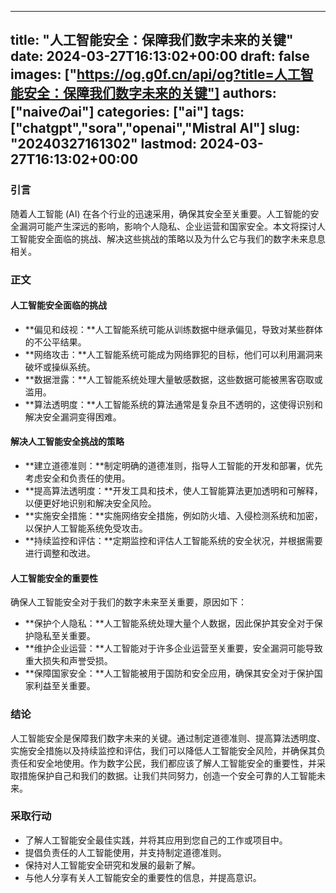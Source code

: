 
---
title: "人工智能安全：保障我们数字未来的关键"
date: 2024-03-27T16:13:02+00:00
draft: false
images: ["https://og.g0f.cn/api/og?title=人工智能安全：保障我们数字未来的关键"]
authors: ["naiveのai"]
categories: ["ai"]
tags: ["chatgpt","sora","openai","Mistral AI"]
slug: "20240327161302"
lastmod: 2024-03-27T16:13:02+00:00
---
### 引言

随着人工智能 (AI) 在各个行业的迅速采用，确保其安全至关重要。人工智能的安全漏洞可能产生深远的影响，影响个人隐私、企业运营和国家安全。本文将探讨人工智能安全面临的挑战、解决这些挑战的策略以及为什么它与我们的数字未来息息相关。

### 正文

#### 人工智能安全面临的挑战

* **偏见和歧视：**人工智能系统可能从训练数据中继承偏见，导致对某些群体的不公平结果。
* **网络攻击：**人工智能系统可能成为网络罪犯的目标，他们可以利用漏洞来破坏或操纵系统。
* **数据泄露：**人工智能系统处理大量敏感数据，这些数据可能被黑客窃取或滥用。
* **算法透明度：**人工智能系统的算法通常是复杂且不透明的，这使得识别和解决安全漏洞变得困难。

#### 解决人工智能安全挑战的策略

* **建立道德准则：**制定明确的道德准则，指导人工智能的开发和部署，优先考虑安全和负责任的使用。
* **提高算法透明度：**开发工具和技术，使人工智能算法更加透明和可解释，以便更好地识别和解决安全风险。
* **实施安全措施：**实施网络安全措施，例如防火墙、入侵检测系统和加密，以保护人工智能系统免受攻击。
* **持续监控和评估：**定期监控和评估人工智能系统的安全状况，并根据需要进行调整和改进。

#### 人工智能安全的重要性

确保人工智能安全对于我们的数字未来至关重要，原因如下：

* **保护个人隐私：**人工智能系统处理大量个人数据，因此保护其安全对于保护隐私至关重要。
* **维护企业运营：**人工智能对于许多企业运营至关重要，安全漏洞可能导致重大损失和声誉受损。
* **保障国家安全：**人工智能被用于国防和安全应用，确保其安全对于保护国家利益至关重要。

### 结论

人工智能安全是保障我们数字未来的关键。通过制定道德准则、提高算法透明度、实施安全措施以及持续监控和评估，我们可以降低人工智能安全风险，并确保其负责任和安全地使用。作为数字公民，我们都应该了解人工智能安全的重要性，并采取措施保护自己和我们的数据。让我们共同努力，创造一个安全可靠的人工智能未来。

### 采取行动

* 了解人工智能安全最佳实践，并将其应用到您自己的工作或项目中。
* 提倡负责任的人工智能使用，并支持制定道德准则。
* 保持对人工智能安全研究和发展的最新了解。
* 与他人分享有关人工智能安全的重要性的信息，并提高意识。